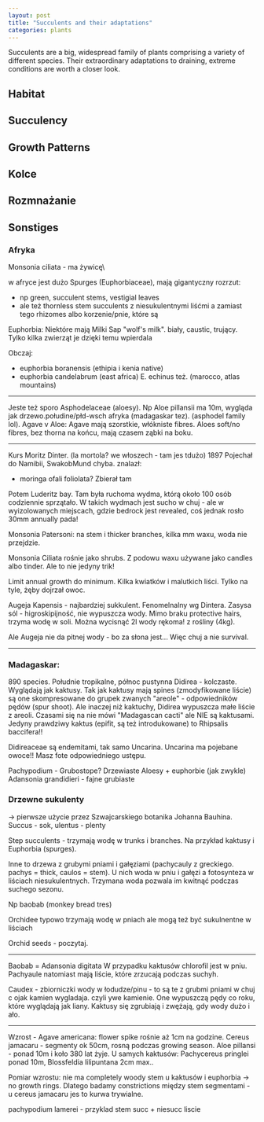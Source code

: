 ```yaml
---
layout: post
title: "Succulents and their adaptations"
categories: plants
---
```


Succulents are a big, widespread family of plants comprising a variety of different species. Their extraordinary adaptations to draining, extreme conditions are worth a closer look.

## Habitat

## Succulency

## Growth Patterns

## Kolce

## Rozmnażanie

## Sonstiges

### Afryka
Monsonia ciliata - ma żywicę\

w afryce jest dużo Spurges (Euphorbiaceae), mają gigantyczny rozrzut:
- np green, succulent stems, vestigial leaves
- ale też thornless stem succulents z niesukulentnymi liśćmi a zamiast tego rhizomes albo korzenie/pnie, które są

Euphorbia: Niektóre mają Milki Sap "wolf's milk". biały, caustic, trujący. Tylko kilka zwierząt je dzięki temu wpierdala

Obczaj:
- euphorbia boranensis (ethipia i kenia native)
- euphorbia candelabrum (east africa)
E. echinus też. (marocco, atlas mountains)

---

Jeste też sporo Asphodelaceae (aloesy). Np Aloe pillansii ma 10m, wygląda jak drzewo.połudine/płd-wsch afryka (madagaskar tez). (asphodel family lol). 
Agave v Aloe: Agave mają szorstkie, włókniste fibres. Aloes soft/no fibres, bez thorna na końcu, mają czasem ząbki na boku.

---

Kurs Moritz Dinter.
(la mortola? we włoszech - tam jes tdużo)
1897 Pojechał do Namibii, SwakobMund chyba.
znalazł:
- moringa ofali foliolata? Zbierał tam 

 Potem Luderitz bay.
 Tam była ruchoma wydma, którą około 100 osób codziennie sprzątało. 
 W takich wydmach jest sucho w chuj - ale w wyizolowanych miejscach, gdzie bedrock jest revealed, coś jednak rosło 30mm annually pada! 
 
 Monsonia Patersoni:
 na stem i thicker branches, kilka mm waxu, woda nie przejdzie.
 
 Monsonia Ciliata rośnie jako shrubs. Z podowu waxu używane jako candles albo tinder. Ale to nie jedyny trik!

 Limit annual growth do minimum. Kilka kwiatków i malutkich liści. Tylko na tyle, żęby dojrzał owoc.

Augeja Kapensis - najbardziej sukkulent. Fenomelnalny wg Dintera. Zasysa sól - higroskipijność, nie wypuszcza wody. Mimo braku protective hairs, trzyma wodę w soli. Można wycisnąć 2l wody rękoma! z rośliny (4kg).

Ale Augeja nie da pitnej wody - bo za słona jest... Więc chuj a nie survival.

---

### Madagaskar:

890 species. Południe tropikalne, północ pustynna
Didirea - kolczaste. Wyglądają jak kaktusy. Tak jak kaktusy mają spines (zmodyfikowane liście) są one skompresowane do grupek zwanych "areole" - odpowiedników pędów (spur shoot). Ale inaczej niż kaktuchy, Didirea wypuszcza małe liście z areoli.
Czasami się na nie mówi "Madagascan cacti" ale NIE są kaktusami. Jedyny prawdziwy kaktus (epifit, są też introdukowane) to Rhipsalis baccifera!!

Didireaceae są endemitami, tak samo Uncarina. Uncarina ma pojebane owoce!! Masz fote odpowiedniego ustępu.

Pachypodium - Grubostope?
Drzewiaste Aloesy + euphorbie (jak zwykle)
Adansonia grandidieri - fajne grubiaste

### Drzewne sukulenty

-> pierwsze użycie przez Szwajcarskiego botanika Johanna Bauhina.
Succus - sok, ulentus - plenty

Step succulents - trzymają wodę w trunks i branches. Na przykład kaktusy i Euphorbia (spurges).

Inne to drzewa z grubymi pniami i gałęziami (pachycauly z greckiego. pachys = thick, caulos = stem).
U nich woda w pniu i gałęzi a fotosynteza w liściach niesukulentnych.
Trzymana woda pozwala im kwitnąć podczas suchego sezonu.

Np baobab (monkey bread tres)

Orchidee typowo trzymają wodę w pniach ale mogą też być sukulnentne w liściach

Orchid seeds - poczytaj.


---

Baobab = Adansonia digitata
W przypadku kaktusów chlorofil jest w pniu. Pachyaule natomiast mają liście, które zrzucają podczas suchyh.

Caudex - zbiorniczki wody w łodudze/pinu - to są te z grubmi pniami w chuj c ojak kamien wygladaja.  czyli ywe kamienie. One wypuszczą pędy co roku, które wyglądają jak liany.
Kaktusy się zgrubiają i zwężają, gdy wody dużo i ało.

---

Wzrost - Agave americana: flower spike rośnie aż 1cm na godzine.
Cereus jamacaru - segmenty ok 50cm, rosną podczas growing season.
Aloe pillansi - ponad 10m i koło 380 lat żyje.
U samych kaktusów: Pachycereus pringlei ponad 10m, Blossfeldia lilipuntana 2cm max..

Pomiar wzrostu: 
nie ma completely woody stem u kaktusów i euphorbia -> no growth rings. Dlatego badamy constrictions między stem segmentami - u cereus jamacaru jes to kurwa trywialne.

pachypodium lamerei - przyklad stem succ + niesucc liscie